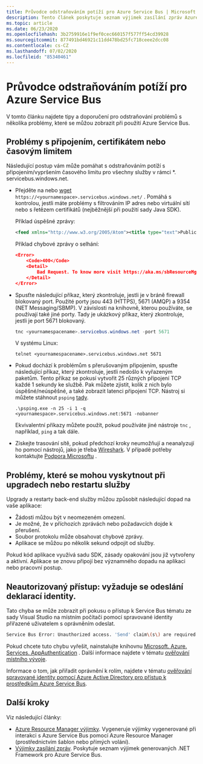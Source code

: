 ```yaml
---
title: Průvodce odstraňováním potíží pro Azure Service Bus | Microsoft Docs
description: Tento článek poskytuje seznam výjimek zasílání zpráv Azure Service Bus a navrhovaných akcí, které se mají učinit, když dojde k výjimce.
ms.topic: article
ms.date: 06/23/2020
ms.openlocfilehash: 3b2759916e1f9ef0cec660157f577ff54cd39928
ms.sourcegitcommit: 877491bd46921c11dd478bd25fc718ceee2dcc08
ms.contentlocale: cs-CZ
ms.lasthandoff: 07/02/2020
ms.locfileid: "85340461"
---
```

# <a name="troubleshooting-guide-for-azure-service-bus"></a>Průvodce odstraňováním potíží pro Azure Service Bus
V tomto článku najdete tipy a doporučení pro odstraňování problémů s několika problémy, které se můžou zobrazit při použití Azure Service Bus. 

## <a name="connectivity-certificate-or-timeout-issues"></a>Problémy s připojením, certifikátem nebo časovým limitem
Následující postup vám může pomáhat s odstraňováním potíží s připojením/vypršením časového limitu pro všechny služby v rámci *. servicebus.windows.net. 

- Přejděte na nebo [wget](https://www.gnu.org/software/wget/) `https://<yournamespace>.servicebus.windows.net/` . Pomáhá s kontrolou, jestli máte problémy s filtrováním IP adres nebo virtuální sítí nebo s řetězem certifikátů (nejběžnější při použití sady Java SDK).

    Příklad úspěšné zprávy:
    
    ```xml
    <feed xmlns="http://www.w3.org/2005/Atom"><title type="text">Publicly Listed Services</title><subtitle type="text">This is the list of publicly-listed services currently available.</subtitle><id>uuid:27fcd1e2-3a99-44b1-8f1e-3e92b52f0171;id=30</id><updated>2019-12-27T13:11:47Z</updated><generator>Service Bus 1.1</generator></feed>
    ```
    
    Příklad chybové zprávy o selhání:

    ```json
    <Error>
        <Code>400</Code>
        <Detail>
            Bad Request. To know more visit https://aka.ms/sbResourceMgrExceptions. . TrackingId:b786d4d1-cbaf-47a8-a3d1-be689cda2a98_G22, SystemTracker:NoSystemTracker, Timestamp:2019-12-27T13:12:40
        </Detail>
    </Error>
    ```
- Spusťte následující příkaz, který zkontroluje, jestli je v bráně firewall blokovaný port. Použité porty jsou 443 (HTTPS), 5671 (AMQP) a 9354 (NET Messaging/SBMP). V závislosti na knihovně, kterou používáte, se používají také jiné porty. Tady je ukázkový příkaz, který zkontroluje, jestli je port 5671 blokovaný. 

    ```powershell
    tnc <yournamespacename>.servicebus.windows.net -port 5671
    ```

    V systému Linux:

    ```shell
    telnet <yournamespacename>.servicebus.windows.net 5671
    ```
- Pokud dochází k problémům s přerušovaným připojením, spusťte následující příkaz, který zkontroluje, jestli nedošlo k vyřazeným paketům. Tento příkaz se pokusí vytvořit 25 různých připojení TCP každé 1 sekundy ke službě. Pak můžete zjistit, kolik z nich bylo úspěšné/neúspěšné, a také zobrazit latenci připojení TCP. Nástroj si můžete stáhnout `psping` [tady](/sysinternals/downloads/psping).

    ```shell
    .\psping.exe -n 25 -i 1 -q <yournamespace>.servicebus.windows.net:5671 -nobanner     
    ```
    Ekvivalentní příkazy můžete použít, pokud používáte jiné nástroje `tnc` , například, `ping` a tak dále. 
- Získejte trasování sítě, pokud předchozí kroky neumožňují a neanalyzují ho pomocí nástrojů, jako je třeba [Wireshark](https://www.wireshark.org/). V případě potřeby kontaktujte [Podpora Microsoftu](https://support.microsoft.com/) . 

## <a name="issues-that-may-occur-with-service-upgradesrestarts"></a>Problémy, které se mohou vyskytnout při upgradech nebo restartu služby
Upgrady a restarty back-end služby můžou způsobit následující dopad na vaše aplikace:

- Žádosti můžou být v neomezeném omezení.
- Je možné, že v příchozích zprávách nebo požadavcích dojde k přerušení.
- Soubor protokolu může obsahovat chybové zprávy.
- Aplikace se můžou po několik sekund odpojit od služby.

Pokud kód aplikace využívá sadu SDK, zásady opakování jsou již vytvořeny a aktivní. Aplikace se znovu připojí bez významného dopadu na aplikaci nebo pracovní postup.

## <a name="unauthorized-access-send-claims-are-required"></a>Neautorizovaný přístup: vyžaduje se odeslání deklarací identity.
Tato chyba se může zobrazit při pokusu o přístup k Service Bus tématu ze sady Visual Studio na místním počítači pomocí spravované identity přiřazené uživatelem s oprávněním odeslat.

```bash
Service Bus Error: Unauthorized access. 'Send' claim\(s\) are required to perform this operation.
```

Pokud chcete tuto chybu vyřešit, nainstalujte knihovnu [Microsoft. Azure. Services. AppAuthentication](https://www.nuget.org/packages/Microsoft.Azure.Services.AppAuthentication/) .  Další informace najdete v tématu [ověřování místního vývoje](..\key-vault\service-to-service-authentication.md#local-development-authentication). 

Informace o tom, jak přiřadit oprávnění k rolím, najdete v tématu [ověřování spravované identity pomocí Azure Active Directory pro přístup k prostředkům Azure Service Bus](service-bus-managed-service-identity.md).

## <a name="next-steps"></a>Další kroky
Viz následující články: 

- [Azure Resource Manager výjimky](service-bus-resource-manager-exceptions.md). Vygeneruje výjimky vygenerované při interakci s Azure Service Bus pomocí Azure Resource Manager (prostřednictvím šablon nebo přímých volání).
- [Výjimky zasílání zpráv](service-bus-messaging-exceptions.md). Poskytuje seznam výjimek generovaných .NET Framework pro Azure Service Bus. 

